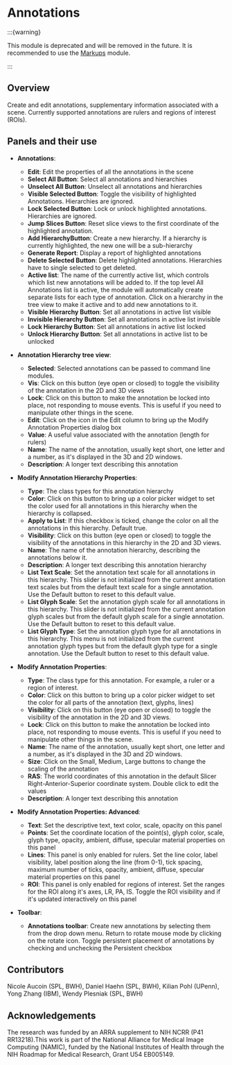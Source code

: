 # Annotations

:::{warning}

This module is deprecated and will be removed in the future. It is recommended to use the [Markups](markups.md) module.

:::

## Overview

Create and edit annotations, supplementary information associated with a scene. Currently supported annotations are rulers and regions of interest (ROIs).

## Panels and their use

- **Annotations**:
  - **Edit**: Edit the properties of all the annotations in the scene
  - **Select All Button**: Select all annotations and hierarchies
  - **Unselect All Button**: Unselect all annotations and hierarchies
  - **Visible Selected Button**: Toggle the visibility of highlighted Annotations. Hierarchies are ignored.
  - **Lock Selected Button**: Lock or unlock highlighted annotations. Hierarchies are ignored.
  - **Jump Slices Button**: Reset slice views to the first coordinate of the highlighted annotation.
  - **Add HierarchyButton**: Create a new hierarchy. If a hierarchy is currently highlighted, the new one will be a sub-hierarchy
  - **Generate Report**: Display a report of highlighted annotations
  - **Delete Selected Button**: Delete highlighted annotations. Hierarchies have to single selected to get deleted.
  - **Active list**: The name of the currently active list, which controls which list new annotations will be added to. If the top level All Annotations list is active, the module will automatically create separate lists for each type of annotation. Click on a hierarchy in the tree view to make it active and to add new annotations to it.
  - **Visible Hierarchy Button**: Set all annotations in active list visible
  - **Invisible Hierarchy Button**: Set all annotations in active list invisible
  - **Lock Hierarchy Button**: Set all annotations in active list locked
  - **Unlock Hierarchy Button**: Set all annotations in active list to be unlocked

- **Annotation Hierarchy tree view**:
  - **Selected**: Selected annotations can be passed to command line modules.
  - **Vis**: Click on this button (eye open or closed) to toggle the visibility of the annotation in the 2D and 3D views
  - **Lock**: Click on this button to make the annotation be locked into place, not responding to mouse events. This is useful if you need to manipulate other things in the scene.
  - **Edit**: Click on the icon in the Edit column to bring up the Modify Annotation Properties dialog box
  - **Value**: A useful value associated with the annotation (length for rulers)
  - **Name**: The name of the annotation, usually kept short, one letter and a number, as it's displayed in the 3D and 2D windows.
  - **Description**: A longer text describing this annotation

- **Modify Annotation Hierarchy Properties**:
  - **Type**: The class types for this annotation hierarchy
  - **Color**: Click on this button to bring up a color picker widget to set the color used for all annotations in this hierarchy when the hierarchy is collapsed.
  - **Apply to List**: If this checkbox is ticked, change the color on all the annotations in this hierarchy. Default true.
  - **Visibility**: Click on this button (eye open or closed) to toggle the visibility of the annotations in this hierarchy in the 2D and 3D views.
  - **Name**: The name of the annotation hierarchy, describing the annotations below it.
  - **Description**: A longer text describing this annotation hierarchy
  - **List Text Scale**: Set the annotation text scale for all annotations in this hierarchy. This slider is not initialized from the current annotation text scales but from the default text scale for a single annotation. Use the Default button to reset to this default value.
  - **List Glyph Scale**: Set the annotation glyph scale for all annotations in this hierarchy. This slider is not initialized from the current annotation glyph scales but from the default glyph scale for a single annotation. Use the Default button to reset to this default value.
  - **List Glyph Type**: Set the annotation glyph type for all annotations in this hierarchy. This menu is not initialized from the current annotation glyph types but from the default glyph type for a single annotation. Use the Default button to reset to this default value.

- **Modify Annotation Properties**:
  - **Type**: The class type for this annotation. For example, a ruler or a region of interest.
  - **Color**: Click on this button to bring up a color picker widget to set the color for all parts of the annotation (text, glyphs, lines)
  - **Visibility**: Click on this button (eye open or closed) to toggle the visibility of the annotation in the 2D and 3D views.
  - **Lock**: Click on this button to make the annotation be locked into place, not responding to mouse events. This is useful if you need to manipulate other things in the scene.
  - **Name**: The name of the annotation, usually kept short, one letter and a number, as it's displayed in the 3D and 2D windows.
  - **Size**: Click on the Small, Medium, Large buttons to change the scaling of the annotation
  - **RAS**: The world coordinates of this annotation in the default Slicer Right-Anterior-Superior coordinate system. Double click to edit the values
  - **Description**: A longer text describing this annotation

- **Modify Annotation Properties: Advanced**:
  - **Text**: Set the descriptive text, text color, scale, opacity on this panel
  - **Points**: Set the coordinate location of the point(s), glyph color, scale, glyph type, opacity, ambient, diffuse, specular material properties on this panel
  - **Lines**: This panel is only enabled for rulers. Set the line color, label visibility, label position along the line (from 0-1), tick spacing, maximum number of ticks, opacity, ambient, diffuse, specular material properties on this panel
  - **ROI**: This panel is only enabled for regions of interest. Set the ranges for the ROI along it's axes, LR, PA, IS. Toggle the ROI visibility and if it's updated interactively on this panel

- **Toolbar**:
  - **Annotations toolbar**: Create new annotations by selecting them from the drop down menu. Return to rotate mouse mode by clicking on the rotate icon. Toggle persistent placement of annotations by checking and unchecking the Persistent checkbox

## Contributors

Nicole Aucoin (SPL, BWH), Daniel Haehn (SPL, BWH), Kilian Pohl (UPenn), Yong Zhang (IBM), Wendy Plesniak (SPL, BWH)

## Acknowledgements

The research was funded by an ARRA supplement to NIH NCRR (P41 RR13218).This work is part of the National Alliance for Medical Image Computing (NAMIC), funded by the National Institutes of Health through the NIH Roadmap for Medical Research, Grant U54 EB005149.
